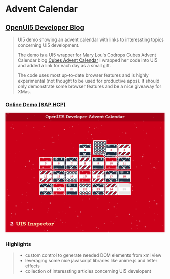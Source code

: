 # Advent Calendar
## [OpenUI5 Developer Blog](http://openui5.blogspot.com/2016/12/advent-calendar.html)

>UI5 demo showing an advent calendar with links to interessting topics concerning UI5 development.
> 
>The demo is a UI5 wrapper for Mary Lou's Codrops Cubes Advent Calendar blog [Cubes Advent Calendar](http://tympanus.net/codrops/2016/11/09/cubes-advent-calendar/?utm_source=codropscollective)
>I wrapped her code into UI5 and added a link for each day as a small gift. 
>
>The code uses most up-to-date browser features and is highly experimental (not thought to be used for productive apps). It should only demonstrate some browser features and be a nice giveaway for XMas.

### [Online Demo (SAP HCP)](https://adventcalendar-p1940953245trial.dispatcher.hanatrial.ondemand.com/index.html)

![Screenshot](adventcalendar.png)

### Highlights

> - custom control to generate needed DOM elements from xml view
> - leveraging some nice javascript libraries like anime.js and letter effects
> - collection of interessting articles concerning UI5 developent
